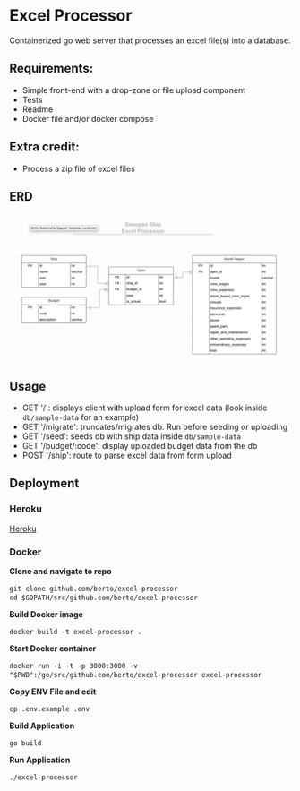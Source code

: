 # Excel Processor

Containerized go web server that processes an excel file(s) into a database.

## Requirements:

- Simple front-end with a drop-zone or file upload component
- Tests
- Readme
- Docker file and/or docker compose

## Extra credit:

- Process a zip file of excel files

## ERD

![erd](./erd.png)

## Usage

- GET '/': displays client with upload form for excel data (look inside `db/sample-data` for an example)
- GET '/migrate': truncates/migrates db. Run before seeding or uploading
- GET '/seed': seeds db with ship data inside `db/sample-data`
- GET '/budget/:code': display uploaded budget data from the db
- POST '/ship': route to parse excel data from form upload

## Deployment

### Heroku

[Heroku](https://excel-processor.herokuapp.com/)

### Docker

**Clone and navigate to repo**
```
git clone github.com/berto/excel-processor
cd $GOPATH/src/github.com/berto/excel-processor
```

**Build Docker image**
```
docker build -t excel-processor .
```

**Start Docker container**
```
docker run -i -t -p 3000:3000 -v "$PWD":/go/src/github.com/berto/excel-processor excel-processor
```

**Copy ENV File and edit**
```
cp .env.example .env
```

**Build Application**
```
go build
```

**Run Application**
```
./excel-processor
```
